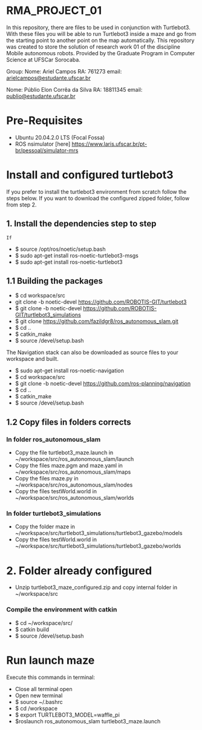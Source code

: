 # RMA_PROJECT_01
In this repository, there are files to be used in conjunction with Turtlebot3. With these files you will be able to run Turtlebot3 inside a maze and go from the starting point to another point on the map automatically.  This repository was created to store the solution of research work 01 of the discipline Mobile autonomous robots. Provided by the Graduate Program in Computer Science at UFSCar Sorocaba.

Group: 
  Nome: Ariel Campos 
  RA: 761273
  email: arielcampos@estudante.ufscar.br
  
  Nome: Públio Elon Corrêa da Silva
  RA: 18811345
  email: publio@estudante.ufscar.br

# Pre-Requisites
- Ubuntu 20.04.2.0 LTS (Focal Fossa)
- ROS nsimulator [here] https://www.laris.ufscar.br/pt-br/pessoal/simulator-mrs

# Install and configured turtlebot3
If you prefer to install the turtlebot3 environment from scratch follow the steps below. If you want to download the configured zipped folder, follow from step 2.

## 1. Install the dependencies step to step

    If 
- $ source /opt/ros/noetic/setup.bash
- $ sudo apt-get install ros-noetic-turtlebot3-msgs
- $ sudo apt-get install ros-noetic-turtlebot3

## 1.1 Building the packages

- $ cd workspace/src
-  git clone -b noetic-devel https://github.com/ROBOTIS-GIT/turtlebot3
- $ git clone -b noetic-devel https://github.com/ROBOTIS-GIT/turtlebot3_simulations
- $ git clone https://github.com/fazildgr8/ros_autonomous_slam.git
- $ cd ..
- $ catkin_make
- $ source /devel/setup.bash

The Navigation stack can also be downloaded as source files to your workspace and built.

- $ sudo apt-get install ros-noetic-navigation
- $ cd workspace/src
- $ git clone -b noetic-devel https://github.com/ros-planning/navigation
- $ cd ..
- $ catkin_make
- $ source /devel/setup.bash

## 1.2 Copy files in folders corrects
### In folder ros_autonomous_slam
- Copy the file turtlebot3_maze.launch in ~/workspace/src/ros_autonomous_slam/launch
- Copy the files maze.pgm and maze.yaml in ~/workspace/src/ros_autonomous_slam/maps
- Copy the files maze.py in ~/workspace/src/ros_autonomous_slam/nodes
- Copy the files testWorld.world in ~/workspace/src/ros_autonomous_slam/worlds

### In folder turtlebot3_simulations
- Copy the folder maze in ~/workspace/src/turtlebot3_simulations/turtlebot3_gazebo/models
- Copy the files testWorld.world in ~/workspace/src/turtlebot3_simulations/turtlebot3_gazebo/worlds

# 2. Folder already configured
- Unzip turtlebot3_maze_configured.zip and copy internal folder in ~/workspace/src

###  Compile the environment with catkin
- $ cd ~/workspace/src/
- $ catkin build
- $ source /devel/setup.bash

# Run launch maze
Execute this commands in terminal:
- Close all terminal open
- Open new terminal
- $ source ~/.bashrc
- $ cd /workspace
- $ export TURTLEBOT3_MODEL=waffle_pi
- $roslaunch ros_autonomous_slam turtlebot3_maze.launch
